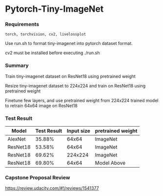# Pytorch-Tiny-ImageNet

### Requirements

```
torch, torchvision, cv2, livelossplot
```

Use run.sh to format tiny-imagenet into pytorch dataset format.

cv2 must be installed before executing ./run.sh



### Summary

Train tiny-imagenet dataset on ResNet18 using pretrained weight

Resize tiny-imagenet dataset to 224x224 and train  on ResNet18 using pretrained weight

Finetune few layers, and use pretrained weight from 224x224 trained model to retrain 64x64 image on ResNet18



### Test Result

| Model    | Test Result | Input size | pretrained weight |
| -------- | ----------- | ---------- | ----------------- |
| AlexNet  | 35.88%      | 64x64      | ImageNet          |
| ResNet18 | 53.58%      | 64x64      | ImageNet          |
| ResNet18 | 69.62%      | 224x224    | ImageNet          |
| ResNet18 | 69.80%      | 64x64      | Model Above       |

### Capstone Proposal Review
https://review.udacity.com/#!/reviews/1541377
